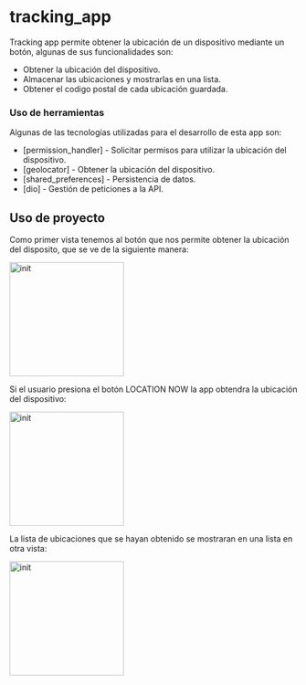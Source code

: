 # tracking_app

Tracking app permite obtener la ubicación de un dispositivo mediante un botón, algunas de sus funcionalidades son:

- Obtener la ubicación del dispositivo.
- Almacenar las ubicaciones y mostrarlas en una lista. 
- Obtener el codigo postal de cada ubicación guardada.

### Uso de herramientas
Algunas de las tecnologías utilizadas para el desarrollo de esta app son:

- [permission_handler] - Solicitar permisos para utilizar la ubicación del dispositivo.    
- [geolocator] - Obtener la ubicación del dispositivo.    
- [shared_preferences] - Persistencia de datos.    
- [dio] - Gestión de peticiones a la API. 

## Uso de proyecto

Como primer vista tenemos al botón que nos permite obtener la ubicación del disposito, que se ve de la siguiente manera:

<img src="https://github.com/user-attachments/assets/669a03fc-25f1-445c-b721-93dda196d273" alt="init" width="200"/>

Si el usuario presiona el botón LOCATION NOW la app obtendra la ubicación del dispositivo:

<img src="https://github.com/user-attachments/assets/8e493b5e-c34d-4a2d-9bd9-0ee11a58f620" alt="init" width="200"/>

La lista de ubicaciones que se hayan obtenido se mostraran en una lista en otra vista:

<img src="https://github.com/user-attachments/assets/4aa7ce9d-1c5d-4862-95db-d296897e8960" alt="init" width="200"/>

